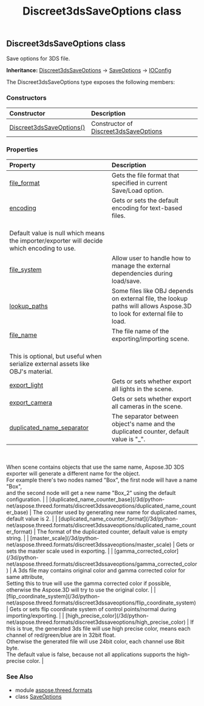 ﻿---
title: Discreet3dsSaveOptions class
second_title: Aspose.3D for Python via .NET API References
description: 
type: docs
weight: 50
url: /python-net/aspose.threed.formats/discreet3dssaveoptions/
is_root: false
---

## Discreet3dsSaveOptions class

Save options for 3DS file.



**Inheritance:** [Discreet3dsSaveOptions](/3d/python-net/aspose.threed.formats/discreet3dssaveoptions) → 
[SaveOptions](/3d/python-net/aspose.threed.formats/saveoptions) → 
[IOConfig](/3d/python-net/aspose.threed.formats/ioconfig)



The Discreet3dsSaveOptions type exposes the following members:

### Constructors
| Constructor | Description |
| :- | :- |
| [Discreet3dsSaveOptions()](/3d/python-net/aspose.threed.formats/discreet3dssaveoptions/__init__/#) | Constructor of [Discreet3dsSaveOptions](/3d/python-net/aspose.threed.formats/discreet3dssaveoptions) |


### Properties
| Property | Description |
| :- | :- |
| [file_format](/3d/python-net/aspose.threed.formats/discreet3dssaveoptions/file_format) | Gets the file format that specified in current Save/Load option. |
| [encoding](/3d/python-net/aspose.threed.formats/discreet3dssaveoptions/encoding) | Gets or sets the default encoding for text-based files.<br/>Default value is null which means the importer/exporter will decide which encoding to use. |
| [file_system](/3d/python-net/aspose.threed.formats/discreet3dssaveoptions/file_system) | Allow user to handle how to manage the external dependencies during load/save. |
| [lookup_paths](/3d/python-net/aspose.threed.formats/discreet3dssaveoptions/lookup_paths) | Some files like OBJ depends on external file, the lookup paths will allows Aspose.3D to look for external file to load. |
| [file_name](/3d/python-net/aspose.threed.formats/discreet3dssaveoptions/file_name) | The file name of the exporting/importing scene.<br/>This is optional, but useful when serialize external assets like OBJ's material. |
| [export_light](/3d/python-net/aspose.threed.formats/discreet3dssaveoptions/export_light) | Gets or sets whether export all lights in the scene. |
| [export_camera](/3d/python-net/aspose.threed.formats/discreet3dssaveoptions/export_camera) | Gets or sets whether export all cameras in the scene. |
| [duplicated_name_separator](/3d/python-net/aspose.threed.formats/discreet3dssaveoptions/duplicated_name_separator) | The separator between object's name and the duplicated counter, default value is "_".<br/><br/>When scene contains objects that use the same name, Aspose.3D 3DS exporter will generate a different name for the object.<br/>For example there's two nodes named "Box", the first node will have a name "Box",<br/>and the second node will get a new name "Box_2" using the default configuration. |
| [duplicated_name_counter_base](/3d/python-net/aspose.threed.formats/discreet3dssaveoptions/duplicated_name_counter_base) | The counter used by generating new name for duplicated names, default value is 2. |
| [duplicated_name_counter_format](/3d/python-net/aspose.threed.formats/discreet3dssaveoptions/duplicated_name_counter_format) | The format of the duplicated counter, default value is empty string. |
| [master_scale](/3d/python-net/aspose.threed.formats/discreet3dssaveoptions/master_scale) | Gets or sets the master scale used in exporting. |
| [gamma_corrected_color](/3d/python-net/aspose.threed.formats/discreet3dssaveoptions/gamma_corrected_color) | A 3ds file may contains original color and gamma corrected color for same attribute,<br/>Setting this to true will use the gamma corrected color if possible, <br/>otherwise the Aspose.3D will try to use the original color. |
| [flip_coordinate_system](/3d/python-net/aspose.threed.formats/discreet3dssaveoptions/flip_coordinate_system) | Gets or sets flip coordinate system of control points/normal during importing/exporting. |
| [high_precise_color](/3d/python-net/aspose.threed.formats/discreet3dssaveoptions/high_precise_color) | If this is true, the generated 3ds file will use high precise color, means each channel of red/green/blue are in 32bit float.<br/>Otherwise the generated file will use 24bit color, each channel use 8bit byte.<br/>The default value is false, because not all applications supports the high-precise color. |


### See Also

* module [aspose.threed.formats](../)
* class [SaveOptions](/3d/python-net/aspose.threed.formats/saveoptions)
